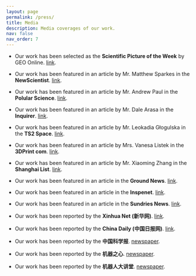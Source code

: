 ```yaml
---
layout: page
permalink: /press/
title: Media
description: Media coverages of our work.
nav: false
nav_order: 7
---
```


- Our work has been selected as the **Scientific Picture of the Week** by GEO Online. [link](https://www.geo.de/wissen/forschung-und-technik/blick-in-die-wissenschaft--geo-bild-der-woche--33719978.html).

- Our work has been featured in an article by Mr. Matthew Sparkes in the **NewScientist**. [link](https://www.newscientist.com/article/2406168-robotic-mouse-with-flexible-spine-moves-with-greater-speed-and-agility/).

- Our work has been featured in an article by Mr. Andrew Paul in the **Polular Science**. [link](https://www.popsci.com/technology/mouse-robot-backbone/).

- Our work has been featured in an article by Mr. Dale Arasa in the **Inquirer**. [link](https://technology.inquirer.net/130369/robot-spine).

- Our work has been featured in an article by Mr. Leokadia Głogulska in the **TS2 Space**. [link](https://ts2.space/en/meet-nermo-the-spine-tingling-leap-in-robotic-agility/#gsc.tab=0).

- Our work has been featured in an article by Mrs. Vanesa Listek in the **3DPrint com**. [link](https://3dprint.com/305676/how-a-3d-printed-mouse-robot-named-nermo-could-change-the-game-of-robotics/).

- Our work has been featured in an article by Mr. Xiaoming Zhang in the **Shanghai List**. [link](https://shanghaiist.com/researchers-develop-highly-flexible-and-agile-robotic-mouse/).

- Our work has been featured in an article in the **Ground News**. [link](https://ground.news/article/meet-nermo-the-mouse-robot-with-backbone).

- Our work has been featured in an article in the **Inspenet**. [link](https://inspenet.com/en/noticias/flexible-and-agile-robot-mouse-called-nermo/).

- Our work has been featured in an article in the **Sundries News**. [link](https://sundries.news/german-engineers-create-a-robot-mouse-with-a-flexible-spine-photo/).

- Our work has been reported by the **Xinhua Net (新华网)**. [link](https://english.news.cn/20231207/1f4abfbd32e140e48e0c8df14dab8af0/c.html).

- Our work has been reported by the **China Daily (中国日报网)**. [link](https://www.chinadaily.com.cn/a/202312/08/WS65728246a31090682a5f221a.html).

- Our work has been reported by the **中国科学报**. [newspaper](/assets/pdf/202312126129579.pdf).

- Our work has been reported by the **机器之心**. [newspaper](https://www.jiqizhixin.com/articles/2023-12-08-4).

- Our work has been reported by the **机器人大讲堂**. [newspaper](https://www.leaderobot.com/news/3036).